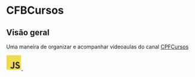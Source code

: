 # CFBCursos

## Visão geral

Uma maneira de organizar e acompanhar videoaulas do canal <a href="https://www.youtube.com/@cfbcursos">CPFCursos</a>

<div>
  <a href="https://www.youtube.com/playlist?list=PLx4x_zx8csUg_AxxbVWHEyAJ6cBdsYc0T">
    <img src="https://github.com/devicons/devicon/blob/master/icons/javascript/javascript-original.svg" title="JavaScript" alt="JavaScript" width="40" height="40"/>&nbsp;
  </a>
</div>
